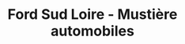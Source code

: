 ---
title: "Ford Sud Loire - Mustière automobiles"
url: /reze/ford-sud-loire-mustiere-automobiles/
shop: Autowerkstatt
---
